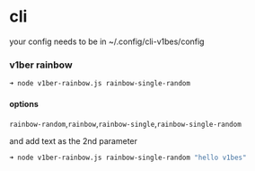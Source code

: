 # cli

your config needs to be in ~/.config/cli-v1bes/config



### v1ber rainbow

``` bash
➜ node v1ber-rainbow.js rainbow-single-random
```

#### options
`rainbow-random`,`rainbow`,`rainbow-single`,`rainbow-single-random`

and add text as the 2nd parameter

``` bash
➜ node v1ber-rainbow.js rainbow-single-random "hello v1bes"
```

